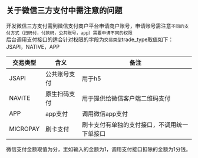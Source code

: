 关于微信三方支付中需注意的问题  
---
开发微信三方支付需到微信支付商户平台申请商户账号，申请账号需注意```不同的支付方式（扫码付，付款码，公共账号，app）需要申请不同的权限```  
后台调用支付接口的适合针对权限的字段为```交易类型```trade_type取值如下：  
JSAPI，NATIVE，APP  

交易类型|含义|备注 
---------- | ---|-------------  
JSAPI| 公共账号支付|用于h5  
NAVITE| 原生扫码支付|用于提供给微信客户端二维码支付  
APP| app支付|  调用微信app支付
MICROPAY| 刷卡支付|  刷卡支付有单独的支付接口，不调用统一下单接口  

微信支付金额取值为分，里如输入的金额为1，调用支付接口扣除的金额为1分钱。
